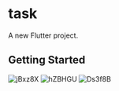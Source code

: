 # task

A new Flutter project.

## Getting Started


![jBxz8X](https://github.com/user-attachments/assets/9883d32e-9766-44d8-b557-9027365504c5)
![hZBHGU](https://github.com/user-attachments/assets/7d3008fd-dd9c-4ca5-9801-a4125f9bb1ee)
![Ds3f8B](https://github.com/user-attachments/assets/b2eb1632-4a80-468a-98f7-39206c38eebc)




